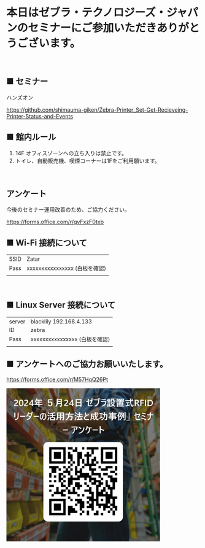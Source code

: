 # 本日はゼブラ・テクノロジーズ・ジャパンのセミナーにご参加いただきありがとうございます。
<br>

## ■ セミナー

ハンズオン

https://github.com/shimauma-giken/Zebra-Printer_Set-Get-Recieveing-Printer-Status-and-Events


## ■ 館内ルール

1. 14F オフィスゾーンへの立ち入りは禁止です。
1. トイレ、自動販売機、喫煙コーナーは1Fをご利用願います。
<br>

## アンケート

今後のセミナー運用改善のため、ご協力ください。

https://forms.office.com/r/gvFxzF0txb




## ■ Wi-Fi 接続について

|||
|-|-|
| SSID |   Zatar
| Pass |   xxxxxxxxxxxxxxxx (白板を確認)
|||

</br>


## ■ Linux Server 接続について

|||
|-|-|
|server |   blacklily 192.168.4.133
|ID      | zebra
|Pass |   xxxxxxxxxxxxxxxx (白板を確認)
|||


## ■ アンケートへのご協力お願いいたします。

https://forms.office.com/r/M57HqQ26Pt

<img width="400" src="./image-1.png">
